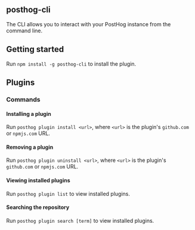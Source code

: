 ## posthog-cli

The CLI allows you to interact with your PostHog instance from the command line.

## Getting started

Run ```npm install -g posthog-cli``` to install the plugin.

## Plugins

### Commands

#### Installing a plugin

Run ```posthog plugin install <url>```, where ```<url>``` is the plugin's `github.com` or `npmjs.com` URL.

#### Removing a plugin

Run ```posthog plugin uninstall <url>```, where ```<url>``` is the plugin's `github.com` or `npmjs.com` URL.

#### Viewing installed plugins

Run ```posthog plugin list``` to view installed plugins.

#### Searching the repository

Run ```posthog plugin search [term]``` to view installed plugins.
